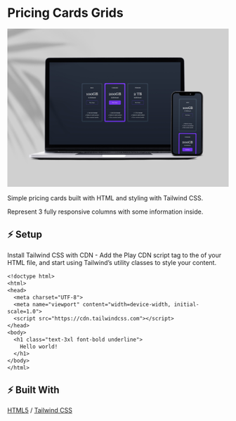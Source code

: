 # Pricing Cards Grids

![cover](./assets/cards.jpg)

Simple pricing cards built with HTML and styling with Tailwind CSS.

Represent 3 fully responsive columns with some information inside.


## ⚡ Setup

Install Tailwind CSS with CDN - Add the Play CDN script tag to the <head> of your HTML file, and start using Tailwind’s utility classes to style your content.

```
<!doctype html>
<html>
<head>
  <meta charset="UTF-8">
  <meta name="viewport" content="width=device-width, initial-scale=1.0">
  <script src="https://cdn.tailwindcss.com"></script>
</head>
<body>
  <h1 class="text-3xl font-bold underline">
    Hello world!
  </h1>
</body>
</html>
```

## ⚡ Built With
[HTML5](https://www.w3schools.com/html/) / [Tailwind CSS](https://tailwindcss.com/) 